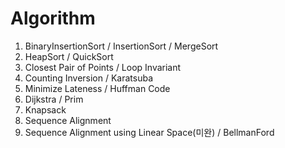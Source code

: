 # Algorithm
1. BinaryInsertionSort / InsertionSort / MergeSort
2. HeapSort / QuickSort
3. Closest Pair of Points / Loop Invariant
4. Counting Inversion / Karatsuba
5. Minimize Lateness / Huffman Code
6. Dijkstra / Prim
7. Knapsack
8. Sequence Alignment
9. Sequence Alignment using Linear Space(미완) / BellmanFord
